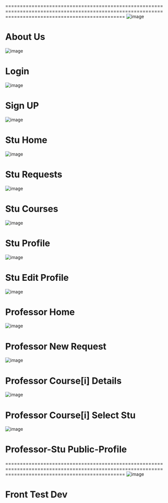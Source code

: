 =====================================================================================================================================================
![image](https://github.com/M-Amin-Kiani/Sama-Uni/assets/100538655/d7232536-5c19-4c22-a3ab-add432a72070)

About Us
=====================================================================================================================================================
![image](https://github.com/M-Amin-Kiani/Sama-Uni/assets/100538655/1523b56f-273b-41f1-96f7-fa03297cc861)

Login
=====================================================================================================================================================
![image](https://github.com/M-Amin-Kiani/Sama-Uni/assets/100538655/697216a2-fcba-4036-8c70-ec5415f18436)

Sign UP
=====================================================================================================================================================
![image](https://github.com/M-Amin-Kiani/Sama-Uni/assets/100538655/831c0b2c-60ed-484c-84b0-de586592473b)       

Stu Home
=====================================================================================================================================================
![image](https://github.com/M-Amin-Kiani/Sama-Uni/assets/100538655/748f1cbd-9f54-4b01-9a5f-e305e7eee4f9)

Stu Requests
=====================================================================================================================================================
![image](https://github.com/M-Amin-Kiani/Sama-Uni/assets/100538655/52cf2503-cf71-40d6-bfb4-7ab7895dd2da)

Stu Courses
=====================================================================================================================================================
![image](https://github.com/M-Amin-Kiani/Sama-Uni/assets/100538655/9c2a7938-8f84-4158-b495-b85de22b86a4)

Stu Profile
=====================================================================================================================================================
![image](https://github.com/M-Amin-Kiani/Sama-Uni/assets/100538655/990cd8bd-3aed-44ad-ab2e-10bd86c968b4)

Stu Edit Profile
=====================================================================================================================================================
![image](https://github.com/M-Amin-Kiani/Sama-Uni/assets/100538655/034a493a-d68f-4f9e-82b7-cc79310ccc69)

Professor Home
=====================================================================================================================================================
![image](https://github.com/M-Amin-Kiani/Sama-Uni/assets/100538655/8cc68d09-7a35-41d6-a3fc-13c7a17ab454)

Professor New Request
=====================================================================================================================================================
![image](https://github.com/M-Amin-Kiani/Sama-Uni/assets/100538655/fa87659b-8aa3-436d-86da-474563a1346c)

Professor Course[i] Details
=====================================================================================================================================================
![image](https://github.com/M-Amin-Kiani/Sama-Uni/assets/100538655/003feecb-b5a6-4ce7-96c1-f35ca8437ee2)

Professor Course[i] Select Stu
=====================================================================================================================================================
![image](https://github.com/M-Amin-Kiani/Sama-Uni/assets/100538655/58dda984-0a72-4621-8cb3-9f3c39baf4d4)

Professor-Stu Public-Profile
=====================================================================================================================================================

=====================================================================================================================================================
![image](https://github.com/M-Amin-Kiani/Sama-Uni/assets/100538655/b937f97b-5d5d-4645-9a51-8c5031e2fdee)

Front Test Dev
=====================================================================================================================================================

